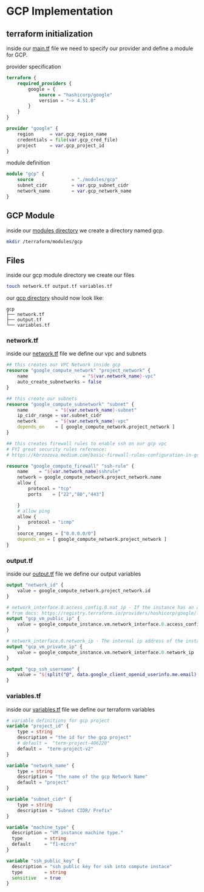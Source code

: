 GCP Implementation
==================

## terraform initialization
inside our [main.tf](../terraform/main.tf) file we need to specify our provider and define a module for GCP.

provider specification
```tf main.tf
terraform {
    required_providers {
        google = {
            source = "hashicorp/google"
            version = "~> 4.51.0"
        }
    }
}

provider "google" {
    region      = var.gcp_region_name
    credentials = file(var.gcp_cred_file)
    project     = var.gcp_project_id
}
```
module definition

```tf main.tf
module "gcp" {
    source              = "./modules/gcp"
    subnet_cidr         = var.gcp_subnet_cidr
    network_name        = var.gcp_network_name
}
```
## GCP Module 

inside our [modules directory](../terraform/modules/) we create a directory named gcp.
```sh
mkdir /terraform/modules/gcp
```

## Files
inside our gcp module directory we create our files 

```sh 
touch network.tf output.tf variables.tf
```
our [gcp directory](../terraform/modules/gcp/) should now look like:
```tree
gcp
├── network.tf
├── output.tf
└── variables.tf
```
### network.tf
inside our [network.tf](../terraform/modules/gcp/network.tf) file we define our vpc and subnets
```tf network.tf
## this creates our VPC Network inside gcp
resource "google_compute_network" "project_network" {
    name                    = "${var.network_name}-vpc"
    auto_create_subnetworks = false
}

## this create our subnets
resource "google_compute_subnetwork" "subnet" {
    name          = "${var.network_name}-subnet"
    ip_cidr_range = var.subnet_cidr
    network       = "${var.network_name}-vpc"
    depends_on    = [ google_compute_network.project_network ]
}

## this creates firewall rules to enable ssh on our gcp vpc
# FYI great security rules reference: 
# https://kbrzozova.medium.com/basic-firewall-rules-configuration-in-gcp-using-terraform-a87d268fa84f

resource "google_compute_firewall" "ssh-rule" {
    name    = "${var.network_name}sshrule"
    network = google_compute_network.project_network.name
    allow {
        protocol = "tcp"
        ports    = ["22","80","443"]

    }
    # allow ping
    allow {
        protocol = "icmp"
    }
    source_ranges = ["0.0.0.0/0"]
    depends_on = [ google_compute_network.project_network ]
}
```
### output.tf
inside our [output.tf](../terraform/modules/gcp/output.tf) file we define our output variables
```tf output.tf
output "network_id" {
    value = google_compute_network.project_network.id
}

# network_interface.0.access_config.0.nat_ip - If the instance has an access config, either the given external ip (in the nat_ip field) or the ephemeral (generated) ip (if you didn't provide one).
# from docs: https://registry.terraform.io/providers/hashicorp/google/latest/docs/resources/compute_instance#attributes-reference
output "gcp_vm_public_ip" {
    value = google_compute_instance.vm.network_interface.0.access_config.0.nat_ip
}

# network_interface.0.network_ip - The internal ip address of the instance, either manually or dynamically assigned.
output "gcp_vm_private_ip" {
    value = google_compute_instance.vm.network_interface.0.network_ip
}

output "gcp_ssh_username" {
    value = "${split("@", data.google_client_openid_userinfo.me.email)[0]}"
}
```
### variables.tf
inside our [variables.tf](../terraform/modules/gcp/variables.tf) file we define our terraform variables
```tf variables.tf
# variable definitions for gcp project 
variable "project_id" {
    type = string
    description = "the id for the gcp project"
    # default =  "term-project-406220"
    default =  "term-project-v2"
}

variable "network_name" {
    type = string
    description = "the name of the gcp Network Name"
    default = "project"
}

variable "subnet_cidr" {
    type = string
    description = "Subnet CIDR/ Prefix"
}

variable "machine_type" {
  description = "VM instance machine type."
  type        = string
  default     = "f1-micro"
}

variable "ssh_public_key" {
  description = "ssh public key for ssh into compute instace"
  type        = string
  sensitive   = true
}
```
